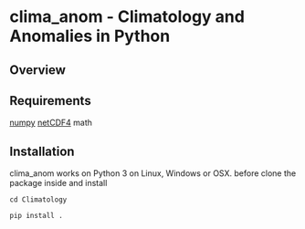 
clima\_anom - Climatology and Anomalies in Python
=================================================

Overview
--------

Requirements
------------
[numpy](https://numpy.org/)
[netCDF4](https://pypi.org/project/netCDF4/)
math

Installation
------------

clima\_anom works on Python 3 on Linux, Windows or OSX.
before clone the package inside and install

    cd Climatology

    pip install .


